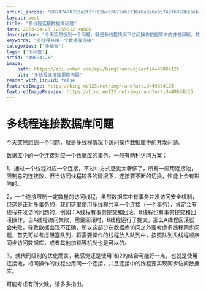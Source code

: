 ```yaml
---
arturl_encode: "68747470733a2f2f:626c6f672e6373646e2e6e65742f6368656e6767756f74616f:2f61727469636c652f64657461696c732f3439383934313235"
layout: post
title: "多线程连接数据库问题"
date: 2023-04-23 12:59:12 +0800
description: "今天突然想到一个问题，就是多线程情况下访问操作数据库中的并发问题。数据库中的一个连接对应一个数据库的"
keywords: "多线程共用一个数据库连接"
categories: ['多线程']
tags: ['无标签']
artid: "49894125"
image:
    path: https://api.vvhan.com/api/bing?rand=sj&artid=49894125
    alt: "多线程连接数据库问题"
render_with_liquid: false
featuredImage: https://bing.ee123.net/img/rand?artid=49894125
featuredImagePreview: https://bing.ee123.net/img/rand?artid=49894125
---
```


# 多线程连接数据库问题

今天突然想到一个问题，就是多线程情况下访问操作数据库中的并发问题。

数据库中的一个连接对应一个数据库的事务，一般有两种访问方案：

1，通过一个线程对应一个连接，不过中方式感觉太奢侈了，所有一般用连接池，限制总的连接数，但当访问线程较多的情况下，连接要不断的切换，性能上会有影响的。

2，一个连接限制一定数量的访问线程，虽然数据库中有事务并发访问安全机制，但这是正对多事务的，我们这里使用多线程共享一个连接（一个事务），肯定会有线程并发访问问题的，例如：A线程有事务提交和回滚，B线程也有事务提交和回滚操作，当A线程访问失败，需要回滚时，B线程运行了提交，那么A线程回滚就会失败，导致数据出现不正确，所以这部分在数据库访问之外要考虑多线程同步问题，首先可以考虑阻塞队列，将需要操作的线程放入队列中，按照队列头线程顺序同步访问数据库，或者其他加锁等机制也是可以的。

3，就代码级别的优化而言，我感觉还是使用1和2的结合可能好一点，也就是使用连接池，相同操作的线程公用同一个连接，并且连接中的线程要实现同步访问数据库。

可能考虑有所欠缺，请多多指出。